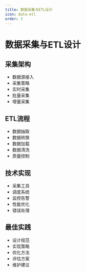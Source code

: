 ```yaml
---
title: 数据采集与ETL设计
icon: data-etl
order: 3
---
```


# 数据采集与ETL设计

## 采集架构
- 数据源接入
- 采集策略
- 实时采集
- 批量采集
- 增量采集

## ETL流程
- 数据抽取
- 数据转换
- 数据加载
- 数据清洗
- 质量控制

## 技术实现
- 采集工具
- 调度系统
- 监控告警
- 性能优化
- 错误处理

## 最佳实践
- 设计规范
- 实现策略
- 优化方法
- 评估方案
- 维护建议
